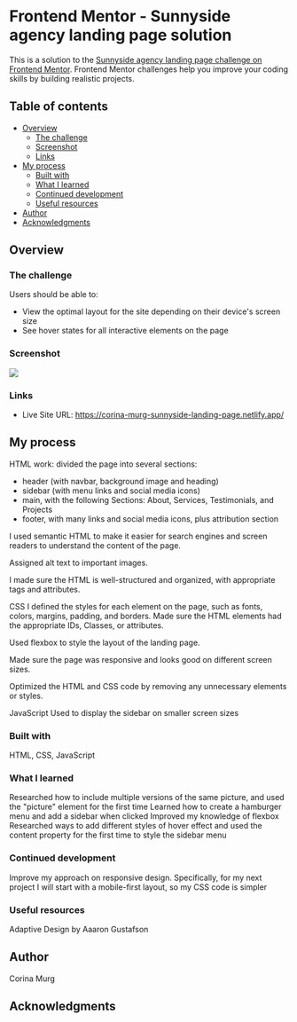 # Frontend Mentor - Sunnyside agency landing page solution

This is a solution to the [Sunnyside agency landing page challenge on Frontend Mentor](https://www.frontendmentor.io/challenges/sunnyside-agency-landing-page-7yVs3B6ef). Frontend Mentor challenges help you improve your coding skills by building realistic projects.

## Table of contents

- [Overview](#overview)
  - [The challenge](#the-challenge)
  - [Screenshot](#screenshot)
  - [Links](#links)
- [My process](#my-process)
  - [Built with](#built-with)
  - [What I learned](#what-i-learned)
  - [Continued development](#continued-development)
  - [Useful resources](#useful-resources)
- [Author](#author)
- [Acknowledgments](#acknowledgments)



## Overview

### The challenge

Users should be able to:

- View the optimal layout for the site depending on their device's screen size
- See hover states for all interactive elements on the page

### Screenshot

![](./screenshot.jpg)


### Links

- Live Site URL: https://corina-murg-sunnyside-landing-page.netlify.app/

## My process
HTML work: divided the page into several sections: 
- header (with navbar, background image and heading)
- sidebar (with menu links and social media icons)
- main, with the following Sections: About, Services, Testimonials, and Projects
- footer, with many links and social media icons, plus attribution section

I used semantic HTML to make it easier for search engines and screen readers to understand the content of the page. 

Assigned alt text to important images.

I made sure the HTML is well-structured and organized, with appropriate tags and attributes.


CSS
I defined the styles for each element on the page, such as fonts, colors, margins, padding, and borders. Made sure the HTML elements had the appropriate IDs, Classes, or attributes.

Used flexbox to style the layout of the landing page.

Made sure the page was responsive and looks good on different screen sizes.

Optimized the HTML and CSS code by removing any unnecessary elements or styles. 

JavaScript
Used to display the sidebar on smaller screen sizes

### Built with
HTML, CSS, JavaScript

### What I learned
Researched how to include multiple versions of the same picture, and used the "picture" element for the first time
Learned how to create a hamburger menu and add a sidebar when clicked
Improved my knowledge of flexbox
Researched ways to add different styles of hover effect and used the content property for the first time to 
style the sidebar menu

### Continued development
Improve my approach on responsive design. Specifically, for my next project I will start with a mobile-first layout, so my CSS code is simpler

### Useful resources
Adaptive Design by Aaaron Gustafson

## Author
Corina Murg

## Acknowledgments


